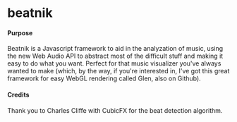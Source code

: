 beatnik
========

#### Purpose ####
Beatnik is a Javascript framework to aid in the analyzation of music, using the new Web Audio API to abstract most of the difficult stuff and making it easy to do what you want. Perfect for that music visualizer you've always wanted to make (which, by the way, if you're interested in, I've got this great framework for easy WebGL rendering called Glen, also on Github).

#### Credits ####
Thank you to Charles Cliffe with CubicFX for the beat detection algorithm.